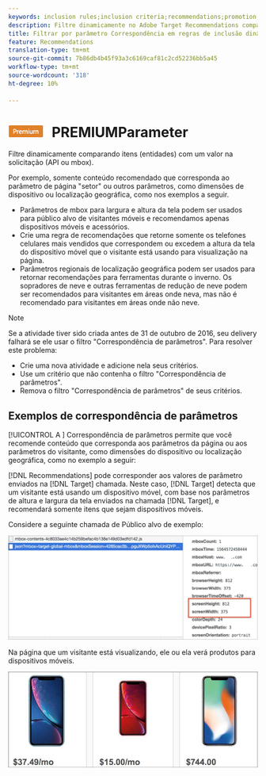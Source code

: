 ```yaml
---
keywords: inclusion rules;inclusion criteria;recommendations;promotion;promotions;dynamic filtering;dynamic;parameter matching
description: Filtre dinamicamente no Adobe Target Recommendations comparando itens (entidades) com um valor na solicitação (API ou mbox).
title: Filtrar por parâmetro Correspondência em regras de inclusão dinâmica no Adobe Target Recommendations
feature: Recommendations
translation-type: tm+mt
source-git-commit: 7b86db4b45f93a3c6169caf81c2cd52236bb5a45
workflow-type: tm+mt
source-wordcount: '318'
ht-degree: 10%

---
```



# ![Correspondência ](/help/assets/premium.png) PREMIUMParameter

Filtre dinamicamente comparando itens (entidades) com um valor na solicitação (API ou mbox).

Por exemplo, somente conteúdo recomendado que corresponda ao parâmetro de página &quot;setor&quot; ou outros parâmetros, como dimensões de dispositivo ou localização geográfica, como nos exemplos a seguir.

* Parâmetros de mbox para largura e altura da tela podem ser usados para público alvo de visitantes móveis e recomendamos apenas dispositivos móveis e acessórios.
* Crie uma regra de recomendações que retorne somente os telefones celulares mais vendidos que correspondem ou excedem a altura da tela do dispositivo móvel que o visitante está usando para visualização na página.
* Parâmetros regionais de localização geográfica podem ser usados para retornar recomendações para ferramentas durante o inverno. Os sopradores de neve e outras ferramentas de redução de neve podem ser recomendados para visitantes em áreas onde neva, mas não é recomendado para visitantes em áreas onde não neve.

>[!NOTE]
>
>Se a atividade tiver sido criada antes de 31 de outubro de 2016, seu delivery falhará se ele usar o filtro &quot;Correspondência de parâmetros&quot;. Para resolver este problema:
>
>* Crie uma nova atividade e adicione nela seus critérios.
>* Use um critério que não contenha o filtro &quot;Correspondência de parâmetros&quot;.
>* Remova o filtro &quot;Correspondência de parâmetros&quot; de seus critérios.


## Exemplos de correspondência de parâmetros

[!UICONTROL A ] Correspondência de parâmetros permite que você recomende conteúdo que corresponda aos parâmetros da página ou aos parâmetros do visitante, como dimensões do dispositivo ou localização geográfica, como no exemplo a seguir:

[!DNL Recommendations] pode corresponder aos valores de parâmetro enviados na  [!DNL Target] chamada. Neste caso, [!DNL Target] detecta que um visitante está usando um dispositivo móvel, com base nos parâmetros de altura e largura da tela enviados na chamada [!DNL Target], e recomendará somente itens que sejam dispositivos móveis.

Considere a seguinte chamada de Público alvo de exemplo:

![chamada de público alvo](/help/c-recommendations/c-algorithms/assets/example-target-call-2.png)

Na página que um visitante está visualizando, ele ou ela verá produtos para dispositivos móveis.

![Produtos para dispositivos móveis](/help/c-recommendations/c-algorithms/assets/phones.png)
